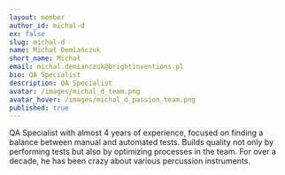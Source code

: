 ```yaml
---
layout: member
author_id: michal-d
ex: false
slug: michal-d
name: Michał Demiańczuk
short_name: Michał
email: michal.demianczuk@brightinventions.pl
bio: QA Specialist
description: QA Specialist
avatar: /images/michal_d_team.png
avatar_hover: /images/michal_d_passion_team.png
published: true
---
```

QA Specialist with almost 4 years of experience, focused on finding a balance between manual and automated tests. Builds quality not only by performing tests but also by optimizing processes in the team. For over a decade, he has been crazy about various percussion instruments.